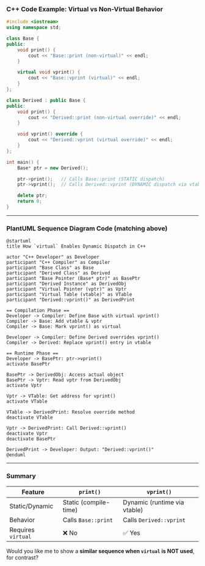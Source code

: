 ### C++ Code Example: Virtual vs Non-Virtual Behavior

```cpp
#include <iostream>
using namespace std;

class Base {
public:
    void print() {
        cout << "Base::print (non-virtual)" << endl;
    }

    virtual void vprint() {
        cout << "Base::vprint (virtual)" << endl;
    }
};

class Derived : public Base {
public:
    void print() {
        cout << "Derived::print (non-virtual override)" << endl;
    }

    void vprint() override {
        cout << "Derived::vprint (virtual override)" << endl;
    }
};

int main() {
    Base* ptr = new Derived();

    ptr->print();   // Calls Base::print (STATIC dispatch)
    ptr->vprint();  // Calls Derived::vprint (DYNAMIC dispatch via vtable)

    delete ptr;
    return 0;
}
```

---

### PlantUML Sequence Diagram Code (matching above)

```plantuml
@startuml
title How `virtual` Enables Dynamic Dispatch in C++

actor "C++ Developer" as Developer
participant "C++ Compiler" as Compiler
participant "Base Class" as Base
participant "Derived Class" as Derived
participant "Base Pointer (Base* ptr)" as BasePtr
participant "Derived Instance" as DerivedObj
participant "Virtual Pointer (vptr)" as Vptr
participant "Virtual Table (vtable)" as VTable
participant "Derived::vprint()" as DerivedPrint

== Compilation Phase ==
Developer -> Compiler: Define Base with virtual vprint()
Compiler -> Base: Add vtable & vptr
Compiler -> Base: Mark vprint() as virtual

Developer -> Compiler: Define Derived overrides vprint()
Compiler -> Derived: Replace vprint() entry in vtable

== Runtime Phase ==
Developer -> BasePtr: ptr->vprint()
activate BasePtr

BasePtr -> DerivedObj: Access actual object
BasePtr -> Vptr: Read vptr from DerivedObj
activate Vptr

Vptr -> VTable: Get address for vprint()
activate VTable

VTable -> DerivedPrint: Resolve override method
deactivate VTable

Vptr -> DerivedPrint: Call Derived::vprint()
deactivate Vptr
deactivate BasePtr

DerivedPrint -> Developer: Output: "Derived::vprint()"
@enduml

```

---

### Summary

| Feature         | `print()`                     | `vprint()`                      |
|----------------|-------------------------------|---------------------------------|
| Static/Dynamic | Static (compile-time)         | Dynamic (runtime via vtable)    |
| Behavior       | Calls `Base::print`            | Calls `Derived::vprint`         |
| Requires `virtual` | ❌ No                          | ✅ Yes                           |

Would you like me to show a **similar sequence when `virtual` is NOT used**, for contrast?